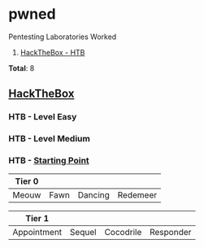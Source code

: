 # pwned
Pentesting Laboratories Worked

1. [HackTheBox - HTB](https://github.com/14wual/pwned/edit/main/README.md#hackthebox)

**Total**: 8

## [HackTheBox](https://app.hackthebox.com/profile/923054)

### HTB - Level Easy

### HTB - Level Medium

### HTB - [Starting Point](https://app.hackthebox.com/starting-point)

| Tier 0 | | | | 
| ------------- | ------------- | ------------- | ------------- | 
| Meouw  | Fawn | Dancing | Redemeer |

| Tier 1 | | | | 
| ------------- | ------------- | ------------- | ------------- | 
| Appointment | Sequel | Cocodrile | Responder |

